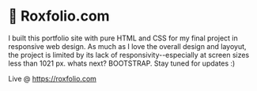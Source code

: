 # 💼 Roxfolio.com

I built this portfolio site with pure HTML and CSS for my final project in responsive web design. As much as I love the overall design and layoyut, the project is limited by its lack of responsivity--especially at screen sizes less than 1021 px. whats next? BOOTSTRAP. Stay tuned for updates :)

Live @ https://roxfolio.com
